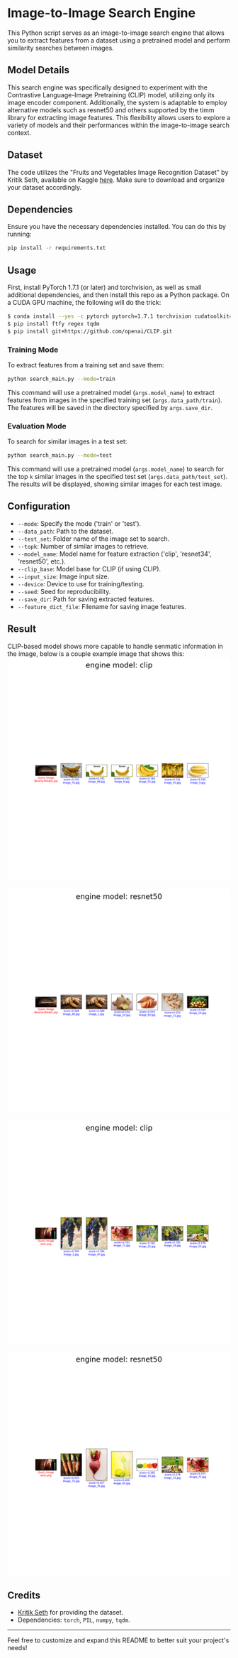 # Image-to-Image Search Engine

This Python script serves as an image-to-image search engine that allows you to extract features from a dataset using a pretrained model and perform similarity searches between images.

## Model Details
This search engine was specifically designed to experiment with the Contrastive Language-Image Pretraining (CLIP) model, utilizing only its image encoder component. Additionally, the system is adaptable to employ alternative models such as resnet50 and others supported by the timm library for extracting image features. This flexibility allows users to explore a variety of models and their performances within the image-to-image search context.

## Dataset

The code utilizes the "Fruits and Vegetables Image Recognition Dataset" by Kritik Seth, available on Kaggle [here](https://www.kaggle.com/kritikseth/fruit-and-vegetable-image-recognition). Make sure to download and organize your dataset accordingly.

## Dependencies

Ensure you have the necessary dependencies installed. You can do this by running:

```bash
pip install -r requirements.txt
```

## Usage
First, install PyTorch 1.7.1 (or later) and torchvision, as well as small additional dependencies, and then install this repo as a Python package. On a CUDA GPU machine, the following will do the trick:

```bash
$ conda install --yes -c pytorch pytorch=1.7.1 torchvision cudatoolkit=11.0
$ pip install ftfy regex tqdm
$ pip install git+https://github.com/openai/CLIP.git
```

### Training Mode

To extract features from a training set and save them:

```bash
python search_main.py --mode=train
```

This command will use a pretrained model (`args.model_name`) to extract features from images in the specified training set (`args.data_path/train`). The features will be saved in the directory specified by `args.save_dir`.

### Evaluation Mode

To search for similar images in a test set:

```bash
python search_main.py --mode=test
```

This command will use a pretrained model (`args.model_name`) to search for the top `k` similar images in the specified test set (`args.data_path/test_set`). The results will be displayed, showing similar images for each test image.

## Configuration

- `--mode`: Specify the mode ('train' or 'test').
- `--data_path`: Path to the dataset.
- `--test_set`: Folder name of the image set to search.
- `--topk`: Number of similar images to retrieve.
- `--model_name`: Model name for feature extraction ('clip', 'resnet34', 'resnet50', etc.).
- `--clip_base`: Model base for CLIP (if using CLIP).
- `--input_size`: Image input size.
- `--device`: Device to use for training/testing.
- `--seed`: Seed for reproducibility.
- `--save_dir`: Path for saving extracted features.
- `--feature_dict_file`: Filename for saving image features.

## Result

CLIP-based model shows more capable to handle senmatic information in the image, below is a couple example image that shows this:
![picture of banana bread using CLIP](https://github.com/yuc0805/Image-to-Image-Search-Using-CLIP/blob/main/output_dir/clip/image/clip_search_top_7_Banana-Bread2.png)

![picture of banana bread using ResNet50](https://github.com/yuc0805/Image-to-Image-Search-Using-CLIP/blob/main/output_dir/resnet50/image/resnet50_search_top_7_Banana-Bread2.png)

![picture of wine using CLIP](https://github.com/yuc0805/Image-to-Image-Search-Using-CLIP/blob/main/output_dir/clip/image/clip_search_top_7_wine.png)

![picture of wine using ResNet50](https://github.com/yuc0805/Image-to-Image-Search-Using-CLIP/blob/main/output_dir/resnet50/image/resnet50_search_top_7_wine.png)


## Credits

- [Kritik Seth](https://www.kaggle.com/kritikseth) for providing the dataset.
- Dependencies: `torch`, `PIL`, `numpy`, `tqdm`.

---

Feel free to customize and expand this README to better suit your project's needs!